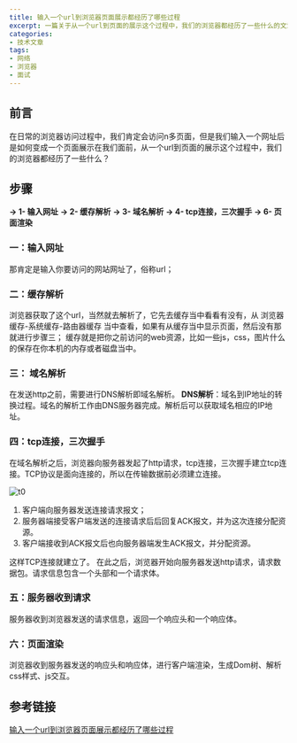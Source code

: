 ```yaml
---
title: 输入一个url到浏览器页面展示都经历了哪些过程
excerpt: 一篇关于从一个url到页面的展示这个过程中，我们的浏览器都经历了一些什么的文章
categories:
- 技术文章
tags:
- 网络
- 浏览器
- 面试
---
```


## 前言
在日常的浏览器访问过程中，我们肯定会访问n多页面，但是我们输入一个网址后是如何变成一个页面展示在我们面前，从一个url到页面的展示这个过程中，我们的浏览器都经历了一些什么？

## 步骤
**→ 1- 输入网址**
**→ 2- 缓存解析**
**→ 3- 域名解析**
**→ 4- tcp连接，三次握手**
**→ 6- 页面渲染**

### 一：输入网址
那肯定是输入你要访问的网站网址了，俗称url；

### 二：缓存解析
浏览器获取了这个url，当然就去解析了，它先去缓存当中看看有没有，从 浏览器缓存-系统缓存-路由器缓存 当中查看，如果有从缓存当中显示页面，然后没有那就进行步骤三；
缓存就是把你之前访问的web资源，比如一些js，css，图片什么的保存在你本机的内存或者磁盘当中。

### 三： 域名解析
在发送http之前，需要进行DNS解析即域名解析。
**DNS解析**：域名到IP地址的转换过程。域名的解析工作由DNS服务器完成。解析后可以获取域名相应的IP地址。

### 四：tcp连接，三次握手
在域名解析之后，浏览器向服务器发起了http请求，tcp连接，三次握手建立tcp连接。TCP协议是面向连接的，所以在传输数据前必须建立连接。

![t0](https://api2.mubu.com/v3/document_image/30025345-a324-423e-a35f-ac7599adec14-3807603.jpg)

1. 客户端向服务器发送连接请求报文；
2. 服务器端接受客户端发送的连接请求后后回复ACK报文，并为这次连接分配资源。
3. 客户端接收到ACK报文后也向服务器端发生ACK报文，并分配资源。

这样TCP连接就建立了。
在此之后，浏览器开始向服务器发送http请求，请求数据包。请求信息包含一个头部和一个请求体。

### 五：服务器收到请求
服务器收到浏览器发送的请求信息，返回一个响应头和一个响应体。

### 六：页面渲染
浏览器收到服务器发送的响应头和响应体，进行客户端渲染，生成Dom树、解析css样式、js交互。

## 参考链接
[输入一个url到浏览器页面展示都经历了哪些过程](https://blog.csdn.net/qq_24147051/article/details/81115806)